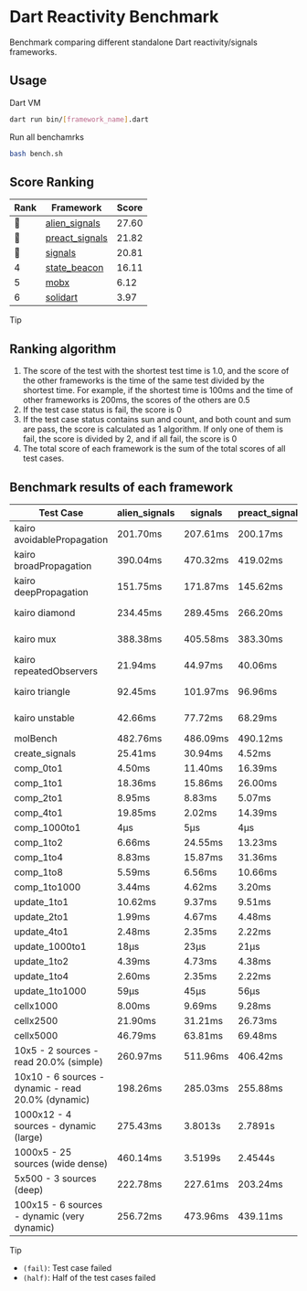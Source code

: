 # Dart Reactivity Benchmark

Benchmark comparing different standalone Dart reactivity/signals frameworks.

## Usage

Dart VM
```bash
dart run bin/[framework_name].dart
```

Run all benchamrks
```bash
bash bench.sh
```

## Score Ranking

<!-- Rank Table -->
| Rank | Framework | Score |
|---|---|---|
| 🥇 | [alien_signals](https://pub.dev/packages/alien_signals) | 27.60 |
| 🥈 | [preact_signals](https://pub.dev/packages/preact_signals) | 21.82 |
| 🥉 | [signals](https://pub.dev/packages/signals) | 20.81 |
| 4 | [state_beacon](https://pub.dev/packages/state_beacon) | 16.11 |
| 5 | [mobx](https://pub.dev/packages/mobx) | 6.12 |
| 6 | [solidart](https://pub.dev/packages/solidart) | 3.97 |
<!-- Rank Table End -->

> [!TIP]
> ## Ranking algorithm
>
> 1. The score of the test with the shortest test time is 1.0, and the score of the other frameworks is the time of the same test divided by the shortest time. For example, if the shortest time is 100ms and the time of other frameworks is 200ms, the scores of the others are 0.5
> 2. If the test case status is fail, the score is 0
> 3. If the test case status contains sun and count, and both count and sum are pass, the score is calculated as 1 algorithm. If only one of them is fail, the score is divided by 2, and if all fail, the score is 0
> 4. The total score of each framework is the sum of the total scores of all test cases.

## Benchmark results of each framework

<!-- Benchmark Table -->
| Test Case | alien_signals | signals | preact_signals | solidart | state_beacon | mobx |
|---|---|---|---|---|---|---|
| kairo avoidablePropagation | 201.70ms | 207.61ms | 200.17ms | 2.2026s | 178.07ms (fail) | 2.3350s |
| kairo broadPropagation | 390.04ms | 470.32ms | 419.02ms | 5.3634s | 7.21ms (fail) | 4.2668s |
| kairo deepPropagation | 151.75ms | 171.87ms | 145.62ms | 1.9878s | 141.39ms (fail) | 1.5243s |
| kairo diamond | 234.45ms | 289.45ms | 266.20ms | 3.4263s | 196.37ms (fail) | 2.4075s |
| kairo mux | 388.38ms | 405.58ms | 383.30ms | 2.0296s | 191.00ms (fail) | 1.7811s |
| kairo repeatedObservers | 21.94ms | 44.97ms | 40.06ms | 211.29ms | 54.12ms (fail) | 234.88ms |
| kairo triangle | 92.45ms | 101.97ms | 96.96ms | 1.1206s | 82.44ms (fail) | 771.05ms |
| kairo unstable | 42.66ms | 77.72ms | 68.29ms | 354.03ms | 342.06ms (fail) | 348.31ms |
| molBench | 482.76ms | 486.09ms | 490.12ms | 1.7048s | 1.13ms | 589.55ms |
| create_signals | 25.41ms | 30.94ms | 4.52ms | 70.89ms | 72.78ms | 69.56ms |
| comp_0to1 | 4.50ms | 11.40ms | 16.39ms | 40.64ms | 53.19ms | 17.99ms |
| comp_1to1 | 18.36ms | 15.86ms | 26.00ms | 46.52ms | 52.62ms | 30.94ms |
| comp_2to1 | 8.95ms | 8.83ms | 5.07ms | 27.14ms | 33.59ms | 30.01ms |
| comp_4to1 | 19.85ms | 2.02ms | 14.39ms | 20.32ms | 17.50ms | 11.61ms |
| comp_1000to1 | 4μs | 5μs | 4μs | 2.10ms | 51μs | 19μs |
| comp_1to2 | 6.66ms | 24.55ms | 13.23ms | 30.04ms | 45.76ms | 29.67ms |
| comp_1to4 | 8.83ms | 15.87ms | 31.36ms | 18.36ms | 44.24ms | 24.23ms |
| comp_1to8 | 5.59ms | 6.56ms | 10.66ms | 24.01ms | 43.63ms | 18.32ms |
| comp_1to1000 | 3.44ms | 4.62ms | 3.20ms | 17.94ms | 40.78ms | 14.44ms |
| update_1to1 | 10.62ms | 9.37ms | 9.51ms | 43.55ms | 12.66ms | 25.31ms |
| update_2to1 | 1.99ms | 4.67ms | 4.48ms | 21.81ms | 2.90ms | 11.90ms |
| update_4to1 | 2.48ms | 2.35ms | 2.22ms | 10.81ms | 1.60ms | 6.55ms |
| update_1000to1 | 18μs | 23μs | 21μs | 117μs | 15μs | 64μs |
| update_1to2 | 4.39ms | 4.73ms | 4.38ms | 21.74ms | 3.15ms | 11.69ms |
| update_1to4 | 2.60ms | 2.35ms | 2.22ms | 10.81ms | 1.49ms | 6.57ms |
| update_1to1000 | 59μs | 45μs | 56μs | 226μs | 415μs | 159μs |
| cellx1000 | 8.00ms | 9.69ms | 9.28ms | 155.89ms | 5.38ms | 68.01ms |
| cellx2500 | 21.90ms | 31.21ms | 26.73ms | 485.80ms | 19.95ms | 222.71ms |
| cellx5000 | 46.79ms | 63.81ms | 69.48ms | 1.1125s | 58.10ms | 535.08ms |
| 10x5 - 2 sources - read 20.0% (simple) | 260.97ms | 511.96ms | 406.42ms | 2.6385s (half) | 262.19ms | 1.9917s |
| 10x10 - 6 sources - dynamic - read 20.0% (dynamic) | 198.26ms | 285.03ms | 255.88ms | 2.4091s (half) | 217.33ms | 1.5063s |
| 1000x12 - 4 sources - dynamic (large) | 275.43ms | 3.8013s | 2.7891s | 4.3157s (half) | 340.40ms | 1.7601s |
| 1000x5 - 25 sources (wide dense) | 460.14ms | 3.5199s | 2.4544s | 5.0712s (half) | 521.65ms | 3.5288s |
| 5x500 - 3 sources (deep) | 222.78ms | 227.61ms | 203.24ms | 1.9708s (half) | 235.26ms | 1.1102s |
| 100x15 - 6 sources - dynamic (very dynamic) | 256.72ms | 473.96ms | 439.11ms | 2.7645s (half) | 266.88ms | 1.6744s |
<!-- Benchmark Table End -->

> [!TIP]
> - `(fail)`: Test case failed
> - `(half)`: Half of the test cases failed
